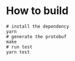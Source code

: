 # How to build

```
# install the dependency
yarn
# generate the protobuf
make
# run test
yarn test
```
